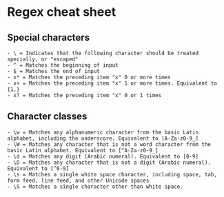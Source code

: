 # Regex cheat sheet

## Special characters
    - \ = Indicates that the following character should be treated specially, or "escaped"
    - ^ = Matches the beginning of input
    - $ = Matches the end of input
    - x* = Matches the preceding item "x" 0 or more times
    - x+ = Matches the preceding item "x" 1 or more times. Equivalent to {1,}
    - x? = Matches the preceding item "x" 0 or 1 times


## Character classes

    - \w = Matches any alphanumeric character from the basic Latin alphabet, including the underscore. Equivalent to [A-Za-z0-9_]
    - \W = Matches any character that is not a word character from the basic Latin alphabet. Equivalent to [^A-Za-z0-9_]
    - \d = Matches any digit (Arabic numeral). Equivalent to [0-9]
    - \D = Matches any character that is not a digit (Arabic numeral). Equivalent to [^0-9]
    - \s = Matches a single white space character, including space, tab, form feed, line feed, and other Unicode spaces
    - \S = Matches a single character other than white space.



